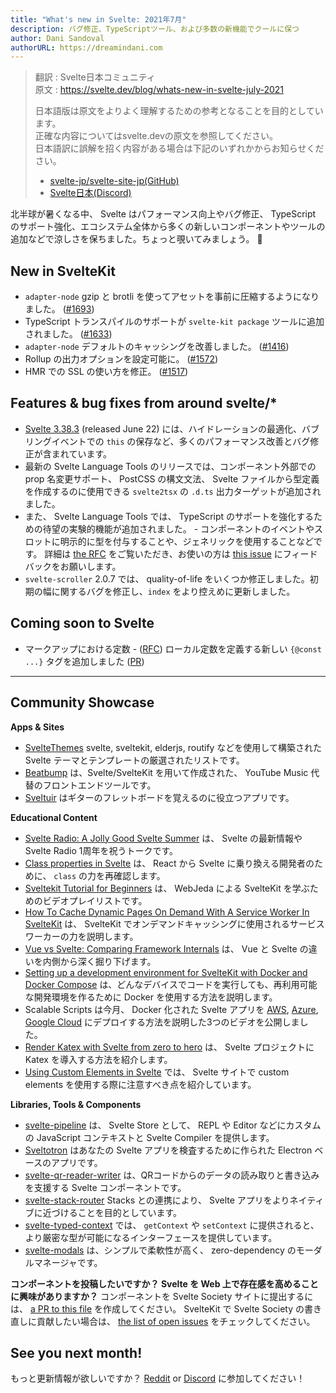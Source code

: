 ```yaml
---
title: "What's new in Svelte: 2021年7月"
description: バグ修正、TypeScriptツール、および多数の新機能でクールに保つ
author: Dani Sandoval
authorURL: https://dreamindani.com
---
```


> 翻訳 : Svelte日本コミュニティ  
> 原文 : https://svelte.dev/blog/whats-new-in-svelte-july-2021
> 
> 日本語版は原文をよりよく理解するための参考となることを目的としています。  
> 正確な内容についてはsvelte.devの原文を参照してください。  
> 日本語訳に誤解を招く内容がある場合は下記のいずれかからお知らせください。
> - [svelte-jp/svelte-site-jp(GitHub)](https://github.com/svelte-jp/svelte-site-jp)
> - [Svelte日本(Discord)](https://discord.com/invite/YTXq3ZtBbx)

北半球が暑くなる中、 Svelte はパフォーマンス向上やバグ修正、 TypeScript のサポート強化、エコシステム全体から多くの新しいコンポーネントやツールの追加などで涼しさを保ちました。ちょっと覗いてみましょう。 👀

## New in SvelteKit
- `adapter-node` gzip と brotli を使ってアセットを事前に圧縮するようになりました。 ([#1693](https://github.com/sveltejs/kit/pull/1693))
- TypeScript トランスパイルのサポートが `svelte-kit package` ツールに追加されました。 ([#1633](https://github.com/sveltejs/kit/pull/1633))
- `adapter-node` デフォルトのキャッシングを改善しました。 ([#1416](https://github.com/sveltejs/kit/pull/1416))
- Rollup の出力オプションを設定可能に。 ([#1572](https://github.com/sveltejs/kit/pull/1572))
- HMR での SSL の使い方を修正。 ([#1517](https://github.com/sveltejs/kit/pull/1517))



## Features & bug fixes from around svelte/*
- [Svelte 3.38.3](https://github.com/sveltejs/svelte/blob/master/CHANGELOG.md#3383) (released June 22) には、ハイドレーションの最適化、バブリングイベントでの `this` の保存など、多くのパフォーマンス改善とバグ修正が含まれています。
- 最新の Svelte Language Tools のリリースでは、コンポーネント外部での prop 名変更サポート、 PostCSS の構文文法、 Svelte ファイルから型定義を作成するのに使用できる `svelte2tsx` の `.d.ts` 出力ターゲットが追加されました。
- また、 Svelte Language Tools では、 TypeScript のサポートを強化するための待望の実験的機能が追加されました。 - コンポーネントのイベントやスロットに明示的に型を付与することや、ジェネリックを使用することなどです。 詳細は [the RFC](https://github.com/sveltejs/rfcs/pull/38) をご覧いただき、お使いの方は [this issue](https://github.com/sveltejs/language-tools/issues/442) にフィードバックをお願いします。
- `svelte-scroller` 2.0.7 では、 quality-of-life をいくつか修正しました。初期の幅に関するバグを修正し、`index` をより控えめに更新しました。


## Coming soon to Svelte
- マークアップにおける定数 - ([RFC](https://github.com/sveltejs/rfcs/blob/master/text/0000-markup-constants.md)) ローカル定数を定義する新しい `{@const ...}` タグを追加しました ([PR](https://github.com/sveltejs/svelte/pull/6413))

---

## Community Showcase

**Apps & Sites**
- [SvelteThemes](https://sveltethemes.dev/) svelte, sveltekit, elderjs, routify などを使用して構築された Svelte テーマとテンプレートの厳選されたリストです。
- [Beatbump](https://github.com/snuffyDev/Beatbump) は、Svelte/SvelteKit を用いて作成された、 YouTube Music 代替のフロントエンドツールです。
- [Sveltuir](https://github.com/webspaceadam/sveltuir) はギターのフレットボードを覚えるのに役立つアプリです。


**Educational Content**
- [Svelte Radio: A Jolly Good Svelte Summer](https://share.transistor.fm/s/60880542) は、 Svelte の最新情報や Svelte Radio 1周年を祝うトークです。
- [Class properties in Svelte](https://navillus.dev/blog/svelte-class-props) は、 React から Svelte に乗り換える開発者のために、 `class` の力を再確認します。
- [Sveltekit Tutorial for Beginners](https://www.youtube.com/playlist?list=PLm_Qt4aKpfKjf77S8UD79Ockhwp_699Ms) は、 WebJeda による SvelteKit を学ぶためのビデオプレイリストです。
- [How To Cache Dynamic Pages On Demand With A Service Worker In SvelteKit](https://jochemvogel.medium.com/how-to-cache-dynamic-pages-on-demand-with-a-service-worker-in-sveltekit-4b4a7652583d) は、 SvelteKit でオンデマンドキャッシングに使用されるサービスワーカーの力を説明します。
- [Vue vs Svelte: Comparing Framework Internals](https://www.vuemastery.com/blog/vue-vs-svelte-comparing-framework-internals/) は、 Vue と Svelte の違いを内側から深く掘り下げます。
- [Setting up a development environment for SvelteKit with Docker and Docker Compose](https://jenyus.web.app/blog/2021-05-30-setting-up-a-development-environment-for-sveltekit-with-docker-and-compose) は、どんなデバイスでコードを実行しても、再利用可能な開発環境を作るために Docker を使用する方法を説明します。
- Scalable Scripts は今月、 Docker 化された Svelte アプリを [AWS](https://youtu.be/VOs2Od5jYOc), [Azure](https://youtu.be/gdg4ne_uDm8), [Google Cloud](https://youtu.be/_-uBb61Tikw) にデプロイする方法を説明した3つのビデオを公開しました。
- [Render Katex with Svelte from zero to hero](https://www.youtube.com/watch?v=euowJs9CblA) は、 Svelte プロジェクトに Katex を導入する方法を紹介します。
- [Using Custom Elements in Svelte](https://css-tricks.com/using-custom-elements-in-svelte/) では、 Svelte サイトで custom elements を使用する際に注意すべき点を紹介しています。


**Libraries, Tools & Components**
- [svelte-pipeline](https://github.com/novacbn/svelte-pipeline) は、 Svelte Store として、 REPL や Editor などにカスタムの JavaScript コンテキストと Svelte Compiler を提供します。
- [Sveltotron](https://github.com/Salemmous/sveltotron) はあなたの Svelte アプリを検査するために作られた Electron ベースのアプリです。
- [svelte-qr-reader-writer](https://github.com/pleasemarkdarkly/svelte-qr-reader-writer) は、QRコードからのデータの読み取りと書き込みを支援する Svelte コンポーネントです。
- [svelte-stack-router](https://www.npmjs.com/package/svelte-stack-router) Stacks との連携により、 Svelte アプリをよりネイティブに近づけることを目的としています。
- [svelte-typed-context](https://www.npmjs.com/package/svelte-typed-context) では、 `getContext` や `setContext` に提供されると、より厳密な型が可能になるインターフェースを提供しています。
- [svelte-modals](https://svelte-modals.mattjennings.io/) は、シンプルで柔軟性が高く、 zero-dependency のモーダルマネージャです。


**コンポーネントを投稿したいですか？ Svelte を Web 上で存在感を高めることに興味がありますか？** コンポーネントを Svelte Society サイトに提出するには、 [a PR to this file](https://github.com/svelte-society/sveltesociety-2021/blob/main/src/routes/components/components.json) を作成してください。 SvelteKit で Svelte Society の書き直しに貢献したい場合は、 [the list of open issues](https://github.com/svelte-society/sveltesociety-2021/issues) をチェックしてください。


## See you next month!

もっと更新情報が欲しいですか？ [Reddit](https://www.reddit.com/r/sveltejs/) or [Discord](https://discord.com/invite/yy75DKs) に参加してください！
